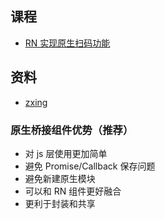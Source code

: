 ## 课程

- [RN 实现原生扫码功能](https://www.imooc.com/learn/1391)

## 资料

- [zxing](https://github.com/bingoogolapple/BGAQRCode-Android)

### 原生桥接组件优势（推荐）

- 对 js 层使用更加简单
- 避免 Promise/Callback 保存问题
- 避免新建原生模块
- 可以和 RN 组件更好融合
- 更利于封装和共享
